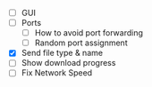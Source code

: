 - [ ] GUI
- [ ] Ports
	- [ ] How to avoid port forwarding
	- [ ] Random port assignment
- [x] Send file type & name
- [ ] Show download progress
- [ ] Fix Network Speed